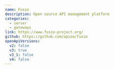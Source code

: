 ```yaml
---
name: Fusio
description: Open source API management platform
categories:
  - server
  - gateways
link: https://www.fusio-project.org/
github: https://github.com/apioo/fusio
openApiVersions:
  v2: false
  v3: true
  v3_1: false
  v4: false
---
```


